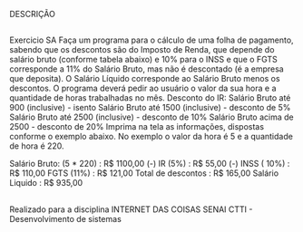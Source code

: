 DESCRIÇÃO
##
Exercicio SA
Faça um programa para o cálculo de uma folha de pagamento, sabendo que os
descontos são do Imposto de Renda, que depende do salário bruto (conforme
tabela abaixo) e 10% para o INSS e que o FGTS corresponde a 11% do Salário
Bruto, mas não é descontado (é a empresa que deposita).
O Salário Líquido corresponde ao Salário Bruto menos os descontos. O
programa deverá pedir ao usuário o valor da sua hora e a quantidade de horas
trabalhadas no mês.
Desconto do IR: Salário Bruto até 900 (inclusive) - isento Salário Bruto até 1500
(inclusive) - desconto de 5% Salário Bruto até 2500 (inclusive) - desconto de
10% Salário Bruto acima de 2500 - desconto de 20%
Imprima na tela as informações, dispostas conforme o exemplo abaixo. No
exemplo o valor da hora é 5 e a quantidade de hora é 220.

Salário Bruto: (5 * 220) : R$ 1100,00
(-) IR (5%) : R$ 55,00
(-) INSS ( 10%) : R$ 110,00
FGTS (11%) : R$ 121,00
Total de descontos : R$ 165,00
Salário Liquido : R$ 935,00

##

Realizado para a disciplina INTERNET DAS COISAS
SENAI CTTI - Desenvolvimento de sistemas
